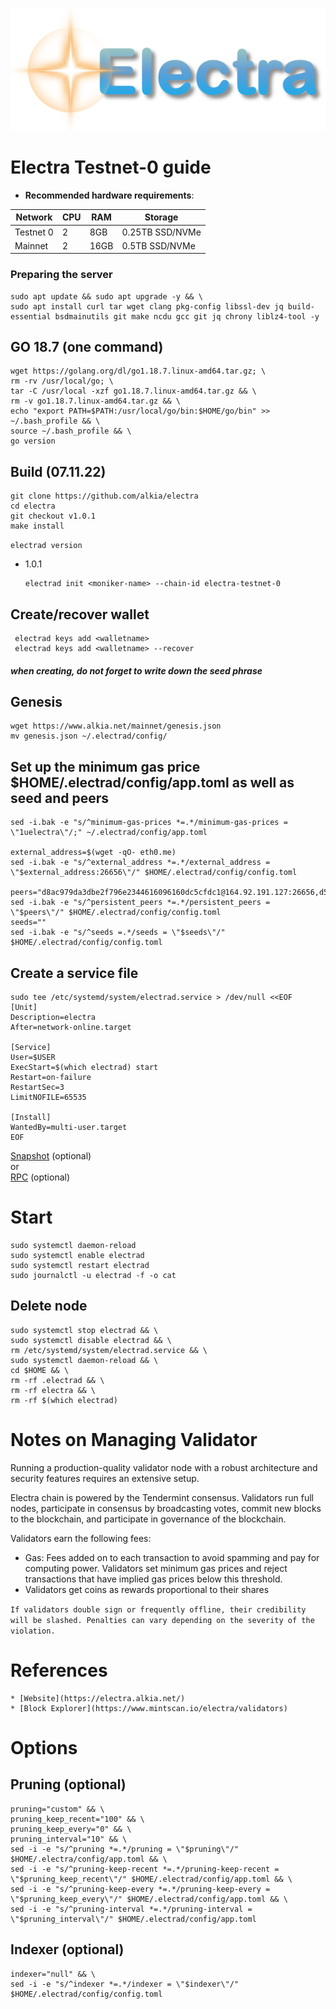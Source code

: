 ![Electra (1)](https://github.com/Alkia/electra/raw/master/vue/public/Electra.png)

# Electra Testnet-0 guide

- **Recommended hardware requirements**:

| Network   |CPU | RAM  | Storage  | 
|-----------|----|------|----------|
| Testnet 0   |  2 | 8GB | 0.25TB SSD/NVMe |
| Mainnet   |  2 | 16GB | 0.5TB SSD/NVMe |

### Preparing the server

    sudo apt update && sudo apt upgrade -y && \
    sudo apt install curl tar wget clang pkg-config libssl-dev jq build-essential bsdmainutils git make ncdu gcc git jq chrony liblz4-tool -y
    
## GO 18.7 (one command)
    wget https://golang.org/dl/go1.18.7.linux-amd64.tar.gz; \
    rm -rv /usr/local/go; \
    tar -C /usr/local -xzf go1.18.7.linux-amd64.tar.gz && \
    rm -v go1.18.7.linux-amd64.tar.gz && \
    echo "export PATH=$PATH:/usr/local/go/bin:$HOME/go/bin" >> ~/.bash_profile && \
    source ~/.bash_profile && \
    go version
    
## Build    (07.11.22)
    git clone https://github.com/alkia/electra
    cd electra
    git checkout v1.0.1
    make install
`electrad version`
+ 1.0.1

      electrad init <moniker-name> --chain-id electra-testnet-0
    
## Create/recover wallet
     electrad keys add <walletname>
     electrad keys add <walletname> --recover
##### when creating, do not forget to write down the seed phrase    
## Genesis
    wget https://www.alkia.net/mainnet/genesis.json
    mv genesis.json ~/.electrad/config/    
## Set up the minimum gas price $HOME/.electrad/config/app.toml as well as seed and peers
    sed -i.bak -e "s/^minimum-gas-prices *=.*/minimum-gas-prices = \"1uelectra\"/;" ~/.electrad/config/app.toml

    external_address=$(wget -qO- eth0.me)
    sed -i.bak -e "s/^external_address *=.*/external_address = \"$external_address:26656\"/" $HOME/.electrad/config/config.toml

    peers="d8ac979da3dbe2f796e2344616096160dc5cfdc1@164.92.191.127:26656,d5d418256279900c3d1fbf2137ce7142d6f6c682@65.108.139.20:26656,1915b0217865b968646768e2761a8669d5e24bd5@65.108.44.149:26656,1a7bee67d6337d09380b824b952872bdc5dca86f@38.242.194.56:26656,b02259a11e4ee46b29668cfc957e530022a3fca1@62.171.142.145:26656,cc321917ce82b6c541c687420ad5ae0b4b5e055a@144.76.224.246:26656"
    sed -i.bak -e "s/^persistent_peers *=.*/persistent_peers = \"$peers\"/" $HOME/.electrad/config/config.toml
    seeds=""
    sed -i.bak -e "s/^seeds =.*/seeds = \"$seeds\"/" $HOME/.electrad/config/config.toml 
    

    
## Create a service file
    sudo tee /etc/systemd/system/electrad.service > /dev/null <<EOF
    [Unit]
    Description=electra
    After=network-online.target

    [Service]
    User=$USER
    ExecStart=$(which electrad) start
    Restart=on-failure
    RestartSec=3
    LimitNOFILE=65535

    [Install]
    WantedBy=multi-user.target
    EOF
    
 [Snapshot](https://polkachu.com/tendermint_snapshots/electra)    (optional) \
    or \
 [RPC](https://nodejumper.io/electra/sync) (optional)
 
# Start
    sudo systemctl daemon-reload
    sudo systemctl enable electrad
    sudo systemctl restart electrad
    sudo journalctl -u electrad -f -o cat
    
    
## Delete node

    sudo systemctl stop electrad && \
    sudo systemctl disable electrad && \
    rm /etc/systemd/system/electrad.service && \
    sudo systemctl daemon-reload && \
    cd $HOME && \
    rm -rf .electrad && \
    rm -rf electra && \
    rm -rf $(which electrad)
    
# Notes on Managing Validator

Running a production-quality validator node with a robust architecture and security features requires an extensive setup.

Electra chain is powered by the Tendermint consensus. Validators run full nodes, participate in consensus by broadcasting votes, commit new blocks to the blockchain, and participate in governance of the blockchain.

Validators earn the following fees:
- Gas: Fees added on to each transaction to avoid spamming and pay for computing power. Validators set minimum gas prices and reject transactions that have implied gas prices below this threshold.
- Validators get coins as rewards proportional to their shares

`If validators double sign or frequently offline, their credibility will be slashed. Penalties can vary depending on the severity of the violation.`
    
# References    
    * [Website](https://electra.alkia.net/)       
    * [Block Explorer](https://www.mintscan.io/electra/validators)

# Options

## Pruning (optional)
    pruning="custom" && \
    pruning_keep_recent="100" && \
    pruning_keep_every="0" && \
    pruning_interval="10" && \
    sed -i -e "s/^pruning *=.*/pruning = \"$pruning\"/" $HOME/.electra/config/app.toml && \
    sed -i -e "s/^pruning-keep-recent *=.*/pruning-keep-recent = \"$pruning_keep_recent\"/" $HOME/.electrad/config/app.toml && \
    sed -i -e "s/^pruning-keep-every *=.*/pruning-keep-every = \"$pruning_keep_every\"/" $HOME/.electrad/config/app.toml && \
    sed -i -e "s/^pruning-interval *=.*/pruning-interval = \"$pruning_interval\"/" $HOME/.electrad/config/app.toml
## Indexer (optional)    
    indexer="null" && \
    sed -i -e "s/^indexer *=.*/indexer = \"$indexer\"/" $HOME/.electrad/config/config.toml    
